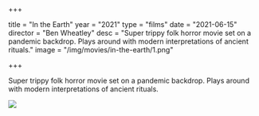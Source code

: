 +++

title = "In the Earth"
year = "2021"
type = "films"
date = "2021-06-15"
director = "Ben Wheatley"
desc = "Super trippy folk horror movie set on a pandemic backdrop. Plays around with modern interpretations of ancient rituals."
image = "/img/movies/in-the-earth/1.png"

+++

Super trippy folk horror movie set on a pandemic backdrop. Plays around with modern interpretations of ancient rituals.

![](/img/movies/in-the-earth/1.png)
